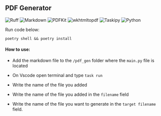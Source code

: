 ## PDF Generator


![Ruff](https://img.shields.io/badge/Ruff-0.6.5-blue?logo=python)
![Markdown](https://img.shields.io/badge/Markdown-3.7-purple?logo=markdown)
![PDFKit](https://img.shields.io/badge/PDFKit-1.0.0-lightgrey?logo=pdfkit)
![wkhtmltopdf](https://img.shields.io/badge/wkhtmltopdf-0.2-darkgreen?logo=wkhtmltopdf)
![Taskipy](https://img.shields.io/badge/Taskipy-1.13.0-green?logo=taskipy)
![Python](https://img.shields.io/badge/Python-3.12.6-blue?logo=python)



Run code below:

```shell
poetry shell && poetry install
```


#### How to use:

- Add the markdown file to the `/pdf_gen` folder where the `main.py` file is located

- On Vscode open terminal and type `task run`

- Write the name of the file you added

- Write the name of the file you added in the `filename` field

- Write the name of the file you want to generate in the `target filename` field.